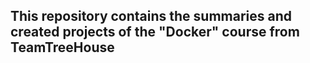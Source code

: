 ## This repository contains the summaries and created projects of the "Docker" course from TeamTreeHouse

